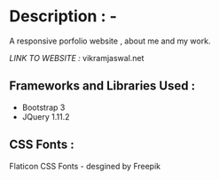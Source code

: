 Description : -
===========

A responsive porfolio website , about me and my work.

*LINK TO WEBSITE :* vikramjaswal.net

Frameworks and Libraries Used : 
-----------------------------
* Bootstrap 3
* JQuery 1.11.2

CSS Fonts : 
---------
Flaticon CSS Fonts - desgined by Freepik



